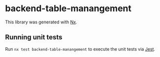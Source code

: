 # backend-table-manangement

This library was generated with [Nx](https://nx.dev).

## Running unit tests

Run `nx test backend-table-manangement` to execute the unit tests via [Jest](https://jestjs.io).
